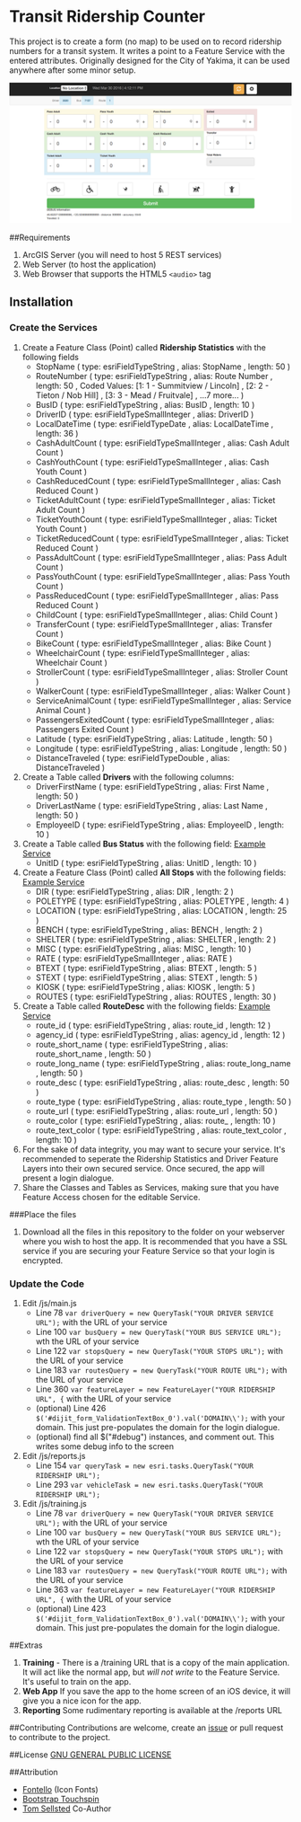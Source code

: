 # Transit Ridership Counter
This project is to create a form (no map) to be used on to record ridership numbers for a transit system. It writes a point to a Feature Service with the entered attributes. Originally designed for the City of Yakima, it can be used anywhere after some minor setup. 

![Transit Ridership Screenshot](https://raw.githubusercontent.com/randybondsjr/transit-ridership/master/screenshot.png)

##Requirements
1. ArcGIS Server (you will need to host 5 REST services)
2. Web Server (to host the application)
3. Web Browser that supports the HTML5 `<audio>` tag

## Installation
### Create the Services
1. Create a Feature Class (Point) called **Ridership Statistics** with the following fields
	* StopName ( type: esriFieldTypeString , alias: StopName , length: 50 )
	* RouteNumber ( type: esriFieldTypeString , alias: Route Number , length: 50 , Coded Values: [1: 1 - Summitview / Lincoln] , [2: 2 - Tieton / Nob Hill] , [3: 3 - Mead / Fruitvale] , ...7 more... )
	* BusID ( type: esriFieldTypeString , alias: BusID , length: 10 )
	* DriverID ( type: esriFieldTypeSmallInteger , alias: DriverID )
	* LocalDateTime ( type: esriFieldTypeDate , alias: LocalDateTime , length: 36 )
	* CashAdultCount ( type: esriFieldTypeSmallInteger , alias: Cash Adult Count )
	* CashYouthCount ( type: esriFieldTypeSmallInteger , alias: Cash Youth Count )
	* CashReducedCount ( type: esriFieldTypeSmallInteger , alias: Cash Reduced Count )
	* TicketAdultCount ( type: esriFieldTypeSmallInteger , alias: Ticket Adult Count )
	* TicketYouthCount ( type: esriFieldTypeSmallInteger , alias: Ticket Youth Count )
	* TicketReducedCount ( type: esriFieldTypeSmallInteger , alias: Ticket Reduced Count )
	* PassAdultCount ( type: esriFieldTypeSmallInteger , alias: Pass Adult Count )
	* PassYouthCount ( type: esriFieldTypeSmallInteger , alias: Pass Youth Count )
	* PassReducedCount ( type: esriFieldTypeSmallInteger , alias: Pass Reduced Count )
	* ChildCount ( type: esriFieldTypeSmallInteger , alias: Child Count )
	* TransferCount ( type: esriFieldTypeSmallInteger , alias: Transfer Count )
	* BikeCount ( type: esriFieldTypeSmallInteger , alias: Bike Count )
	* WheelchairCount ( type: esriFieldTypeSmallInteger , alias: Wheelchair Count )
	* StrollerCount ( type: esriFieldTypeSmallInteger , alias: Stroller Count )
	* WalkerCount ( type: esriFieldTypeSmallInteger , alias: Walker Count )
	* ServiceAnimalCount ( type: esriFieldTypeSmallInteger , alias: Service Animal Count )
	* PassengersExitedCount ( type: esriFieldTypeSmallInteger , alias: Passengers Exited Count )
	* Latitude ( type: esriFieldTypeString , alias: Latitude , length: 50 )
	* Longitude ( type: esriFieldTypeString , alias: Longitude , length: 50 )
	* DistanceTraveled ( type: esriFieldTypeDouble , alias: DistanceTraveled )
2. Create a Table called **Drivers** with the following columns:
	* DriverFirstName ( type: esriFieldTypeString , alias: First Name , length: 50 )
	* DriverLastName ( type: esriFieldTypeString , alias: Last Name , length: 50 )
	* EmployeeID ( type: esriFieldTypeString , alias: EmployeeID , length: 10 )
3. Create a Table called **Bus Status** with the following field: [Example Service](https://gis.yakimawa.gov/arcgis101/rest/services/Transit/BusStatus/MapServer/0) 
	* UnitID ( type: esriFieldTypeString , alias: UnitID , length: 10 )
4. Create a Feature Class (Point) called **All Stops** with the following fields: [Example Service](https://gis.yakimawa.gov/arcgis101/rest/services/Transit/TransitRoutes/MapServer/18)
	* DIR ( type: esriFieldTypeString , alias: DIR , length: 2 )
	* POLETYPE ( type: esriFieldTypeString , alias: POLETYPE , length: 4 )
	* LOCATION ( type: esriFieldTypeString , alias: LOCATION , length: 25 )
	* BENCH ( type: esriFieldTypeString , alias: BENCH , length: 2 )
	* SHELTER ( type: esriFieldTypeString , alias: SHELTER , length: 2 )
	* MISC ( type: esriFieldTypeString , alias: MISC , length: 10 )
	* RATE ( type: esriFieldTypeSmallInteger , alias: RATE )
	* BTEXT ( type: esriFieldTypeString , alias: BTEXT , length: 5 )
	* STEXT ( type: esriFieldTypeString , alias: STEXT , length: 5 )
	* KIOSK ( type: esriFieldTypeString , alias: KIOSK , length: 5 )
	* ROUTES ( type: esriFieldTypeString , alias: ROUTES , length: 30 )
5. Create a Table called **RouteDesc** with the following fields: [Example Service](https://gis.yakimawa.gov/arcgis101/rest/services/Transit/RoutesStopsData/MapServer/6/)
	* route_id ( type: esriFieldTypeString , alias: route_id , length: 12 )
	* agency_id ( type: esriFieldTypeString , alias: agency_id , length: 12 )
	* route_short_name ( type: esriFieldTypeString , alias: route_short_name , length: 50 )
	* route_long_name ( type: esriFieldTypeString , alias: route_long_name , length: 50 )
	* route_desc ( type: esriFieldTypeString , alias: route_desc , length: 50 )
	* route_type ( type: esriFieldTypeString , alias: route_type , length: 50 )
	* route_url ( type: esriFieldTypeString , alias: route_url , length: 50 )
	* route_color ( type: esriFieldTypeString , alias: route_ , length: 10 )
	* route_text_color ( type: esriFieldTypeString , alias: route_text_color , length: 10 )
6. For the sake of data integrity, you may want to secure your service. It's recommended to seperate the Ridership Statistics and Driver Feature Layers into their own secured service. Once secured, the app will present a login dialogue. 
7. Share the Classes and Tables as Services, making sure that you have Feature Access chosen for the editable Service.

###Place the files 
1. Download all the files in this repository to the folder on your webserver where you wish to host the app. It is recommended that you have a SSL service if you are securing your Feature Service so that your login is encrypted.


### Update the Code
1. Edit /js/main.js 
	* Line 78 `var driverQuery = new QueryTask("YOUR DRIVER SERVICE URL");` with the URL of your service
	* Line 100 `var busQuery = new QueryTask("YOUR BUS SERVICE URL");` wth the URL of your service
	* Line 122 `var stopsQuery = new QueryTask("YOUR STOPS URL");` with the URL of your service
	* Line 183 `var routesQuery = new QueryTask("YOUR ROUTE URL");` with the URL of your service
	* Line 360 `var featureLayer = new FeatureLayer("YOUR RIDERSHIP URL", {` with the URL of your service
	* (optional) Line 426 `$('#dijit_form_ValidationTextBox_0').val('DOMAIN\\');` with your domain. This just pre-populates the domain for the login dialogue. 
	* (optional) find all $("#debug") instances, and comment out. This writes some debug info to the screen
2. Edit /js/reports.js
	* Line 154 `var queryTask = new esri.tasks.QueryTask("YOUR RIDERSHIP URL");`  
	* Line 293 `var vehicleTask = new esri.tasks.QueryTask("YOUR RIDERSHIP URL");`
3. Edit /js/training.js
	* Line 78 `var driverQuery = new QueryTask("YOUR DRIVER SERVICE URL");` with the URL of your service
	* Line 100 `var busQuery = new QueryTask("YOUR BUS SERVICE URL");` wth the URL of your service
	* Line 122 `var stopsQuery = new QueryTask("YOUR STOPS URL");` with the URL of your service
	* Line 183 `var routesQuery = new QueryTask("YOUR ROUTE URL");` with the URL of your service
	* Line 363 `var featureLayer = new FeatureLayer("YOUR RIDERSHIP URL", {` with the URL of your service
	* (optional) Line 423 `$('#dijit_form_ValidationTextBox_0').val('DOMAIN\\');` with your domain. This just pre-populates the domain for the login dialogue. 
	
##Extras
1. **Training** - There is a /training URL that is a copy of the main application. It will act like the normal app, but *will not write* to the Feature Service. It's useful to train on the app. 
2. **Web App** If you save the app to the home screen of an iOS device, it will give you a nice icon for the app.
3. **Reporting** Some rudimentary reporting is available at the /reports URL

##Contributing
Contributions are welcome, create an [issue](https://github.com/randybondsjr/transit-ridership/issues) or pull request to contribute to the project.

##License
[GNU GENERAL PUBLIC LICENSE](https://github.com/randybondsjr/transit-ridership/blob/master/LICENSE.md)

##Attribution
* [Fontello](https://github.com/fontello/fontello) (Icon Fonts)
* [Bootstrap Touchspin](https://github.com/istvan-ujjmeszaros/bootstrap-touchspin)
* [Tom Sellsted](https://github.com/orgs/CityofYakima/people/tsellste) Co-Author